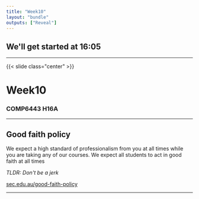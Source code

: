 ```yaml
---
title: "Week10"
layout: "bundle"
outputs: ["Reveal"]
---
```


## We'll get started at 16:05

---

{{< slide class="center" >}}
# Week10
### COMP6443 H16A 

---

## Good faith policy

We expect a high standard of professionalism from you at all times while you are taking any of our courses. We expect all students to act in good faith at all times

*TLDR: Don't be a jerk*

[sec.edu.au/good-faith-policy](https://sec.edu.au/good-faith-policy)


---